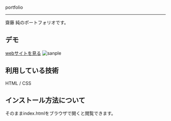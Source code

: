 portfolio
***

齋藤 純のポートフォリオです。

## デモ
[webサイトを見る](https://portfolio-jack-jp.herokuapp.com/)
![sanple](https://user-images.githubusercontent.com/111103301/221431197-173979d7-8664-4820-a5e7-ebdc5d0ff35f.png)

## 利用している技術
HTML / CSS

## インストール方法について
そのままindex.htmlをブラウザで開くと閲覧できます。
